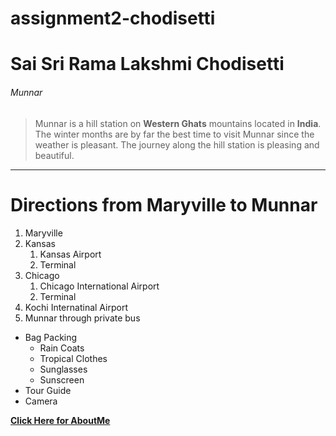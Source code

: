 # assignment2-chodisetti

# Sai Sri Rama Lakshmi Chodisetti

###### Munnar

> Munnar is a hill station on **Western Ghats** mountains located in **India**. The winter months are by far the best time to visit Munnar since the weather is pleasant. The journey along the hill station is pleasing and beautiful.

***

# Directions from Maryville to Munnar
1. Maryville
2. Kansas
    1. Kansas Airport
    2. Terminal
3. Chicago
    1. Chicago International Airport
    2. Terminal
4. Kochi Internatinal Airport
5. Munnar through private bus

* Bag Packing
    * Rain Coats
    * Tropical Clothes
    * Sunglasses
    * Sunscreen
* Tour Guide
* Camera

**[Click Here for AboutMe](AboutMe.md)**